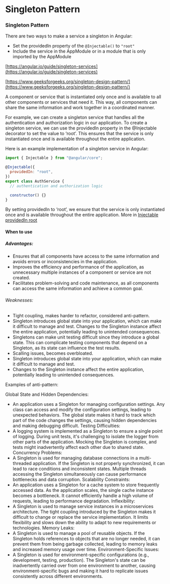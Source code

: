 # Singleton Pattern

### Singleton Pattern

There are two ways to make a service a singleton in Angular:

- Set the providedIn property of the `@Injectable()` to `"root"`
- Include the service in the AppModule or in a module that is only imported by the AppModule

[https://angular.io/guide/singleton-services](https://angular.io/guide/singleton-services) <br/>

[https://www.geeksforgeeks.org/singleton-design-pattern/](https://www.geeksforgeeks.org/singleton-design-pattern/) <br/>

A component or service that is instantiated only once and is available to all other components or services that need it. This way, all components can share the same information and work together in a coordinated manner.

For example, we can create a singleton service that handles all the authentication and authorization logic in our application. To create a singleton service, we can use the providedIn property in the @Injectable decorator to set the value to ‘root’. This ensures that the service is only instantiated once and is available throughout the entire application.

Here is an example implementation of a singleton service in Angular:

```js
import { Injectable } from "@angular/core";

@Injectable({
  providedIn: "root",
})
export class AuthService {
  // authentication and authorization logic

  constructor() {}
}
```

By setting providedIn to ‘root’, we ensure that the service is only instantiated once and is available throughout the entire application. More in [Injectable providedIn root](../../injectors.md#providedin-root)

#### When to use

##### Advantages:

- Ensures that all components have access to the same information and avoids errors or inconsistencies in the application.
- Improves the efficiency and performance of the application, as unnecessary multiple instances of a component or service are not created.
- Facilitates problem-solving and code maintenance, as all components can access the same information and achieve a common goal.

###### Weaknesses:

- Tight coupling, makes harder to refactor, considered anti-pattern.
- Singleton introduces global state into your application, which can make it difficult to manage and test. Changes to the Singleton instance affect the entire application, potentially leading to unintended consequences.
- Singletons can make unit testing difficult since they introduce a global state. This can complicate testing components that depend on a Singleton, as its state can influence the test results.
- Scalling issues, becomes overbloated.
- Singleton introduces global state into your application, which can make it difficult to manage and test.
- Changes to the Singleton instance affect the entire application, potentially leading to unintended consequences.

Examples of anti-pattern:

Global State and Hidden Dependencies:

- An application uses a Singleton for managing configuration settings. Any class can access and modify the configuration settings, leading to unexpected behaviors. The global state makes it hard to track which part of the code changes the settings, causing hidden dependencies and making debugging difficult.
  Testing Difficulties:
- A logging system is implemented as a Singleton to ensure a single point of logging. During unit tests, it's challenging to isolate the logger from other parts of the application. Mocking the Singleton is complex, and tests might inadvertently affect each other due to shared state.
  Concurrency Problems:
- A Singleton is used for managing database connections in a multi-threaded application. If the Singleton is not properly synchronized, it can lead to race conditions and inconsistent states. Multiple threads accessing the Singleton simultaneously can cause performance bottlenecks and data corruption.
  Scalability Constraints:
- An application uses a Singleton for a cache system to store frequently accessed data. As the application scales, the single cache instance becomes a bottleneck. It cannot efficiently handle a high volume of requests, leading to performance degradation.
  Inflexibility:
- A Singleton is used to manage service instances in a microservices architecture. The tight coupling introduced by the Singleton makes it difficult to change or replace the service implementation. It limits flexibility and slows down the ability to adapt to new requirements or technologies.
  Memory Leaks:
- A Singleton is used to manage a pool of reusable objects. If the Singleton holds references to objects that are no longer needed, it can prevent them from being garbage collected, leading to memory leaks and increased memory usage over time.
  Environment-Specific Issues:
- A Singleton is used for environment-specific configurations (e.g., development, testing, production). The Singleton's state can be inadvertently carried over from one environment to another, causing environment-specific bugs and making it hard to replicate issues consistently across different environments.
